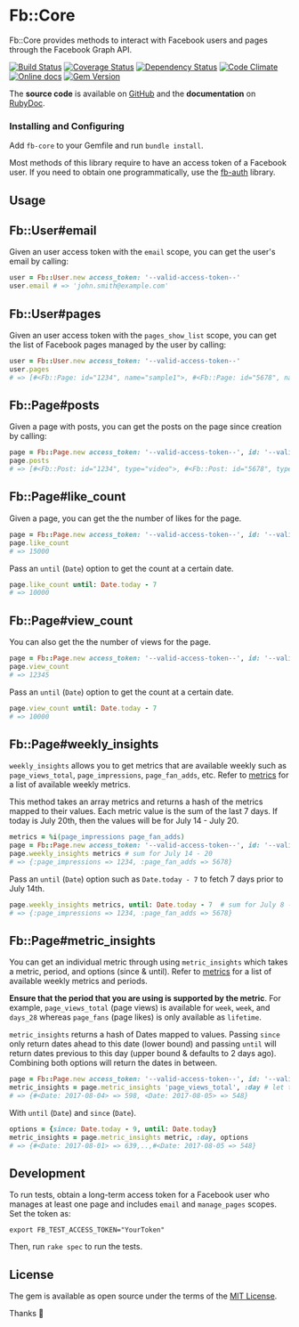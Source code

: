 # Fb::Core

Fb::Core provides methods to interact with Facebook users and pages through the Facebook Graph API.

[![Build Status](http://img.shields.io/travis/Fullscreen/fb-core/master.svg)](https://travis-ci.org/Fullscreen/fb-core)
[![Coverage Status](http://img.shields.io/coveralls/Fullscreen/fb-core/master.svg)](https://coveralls.io/r/Fullscreen/fb-core)
[![Dependency Status](http://img.shields.io/gemnasium/Fullscreen/fb-core.svg)](https://gemnasium.com/Fullscreen/fb-core)
[![Code Climate](http://img.shields.io/codeclimate/github/Fullscreen/fb-core.svg)](https://codeclimate.com/github/Fullscreen/fb-core)
[![Online docs](http://img.shields.io/badge/docs-✓-green.svg)](http://www.rubydoc.info/gems/fb-core/frames)
[![Gem Version](http://img.shields.io/gem/v/fb-core.svg)](http://rubygems.org/gems/fb-core)

The **source code** is available on [GitHub](https://github.com/Fullscreen/fb-core) and the **documentation** on [RubyDoc](http://www.rubydoc.info/gems/fb-core/frames).

### Installing and Configuring

Add `fb-core` to your Gemfile and run `bundle install`.

Most methods of this library require to have an access token of a Facebook user.
If you need to obtain one programmatically, use the [fb-auth](https://github.com/Fullscreen/fb-auth) library.

## Usage

Fb::User#email
--------------

Given an user access token with the `email` scope, you can get the user's email by calling:

```ruby
user = Fb::User.new access_token: '--valid-access-token--'
user.email # => 'john.smith@example.com'
```

Fb::User#pages
--------------

Given an user access token with the `pages_show_list` scope, you can get the list of Facebook pages managed by the user by calling:

```ruby
user = Fb::User.new access_token: '--valid-access-token--'
user.pages
# => [#<Fb::Page: id="1234", name="sample1">, #<Fb::Page: id="5678", name="sample2">]
```

Fb::Page#posts
--------------

Given a page with posts, you can get the posts on the page since creation by calling:

```ruby
page = Fb::Page.new access_token: '--valid-access-token--', id: '--valid-id--'
page.posts
# => [#<Fb::Post: id="1234", type="video">, #<Fb::Post: id="5678", type="video">]
```

Fb::Page#like_count
--------------

Given a page, you can get the the number of likes for the page.

```ruby
page = Fb::Page.new access_token: '--valid-access-token--', id: '--valid-id--'
page.like_count
# => 15000
```

Pass an `until` (`Date`) option to get the count at a certain date.

```ruby
page.like_count until: Date.today - 7
# => 10000
```

Fb::Page#view_count
--------------

You can also get the the number of views for the page.

```ruby
page = Fb::Page.new access_token: '--valid-access-token--', id: '--valid-id--'
page.view_count
# => 12345
```

Pass an `until` (`Date`) option to get the count at a certain date.

```ruby
page.view_count until: Date.today - 7
# => 10000
```

Fb::Page#weekly_insights
--------------

`weekly_insights` allows you to get metrics that are available weekly such as
`page_views_total`, `page_impressions`, `page_fan_adds`, etc. Refer to
[metrics](https://developers.facebook.com/docs/graph-api/reference/v2.9/insights#availmetrics)
for a list of available weekly metrics.

This method takes an array metrics and returns a hash of the metrics mapped to
their values. Each metric value is the sum of the last 7 days. If today is July 20th,
then the values will be for July 14 - July 20.

```ruby
metrics = %i(page_impressions page_fan_adds)
page = Fb::Page.new access_token: '--valid-access-token--', id: '--valid-id--'
page.weekly_insights metrics # sum for July 14 - 20
# => {:page_impressions => 1234, :page_fan_adds => 5678}
```

Pass an `until` (`Date`) option such as `Date.today - 7` to fetch 7 days prior to July 14th.

```ruby
page.weekly_insights metrics, until: Date.today - 7  # sum for July 8 - 14
# => {:page_impressions => 1234, :page_fan_adds => 5678}
```

Fb::Page#metric_insights
--------------

You can get an individual metric through using `metric_insights` which takes a
metric, period, and options (since & until). Refer to
[metrics](https://developers.facebook.com/docs/graph-api/reference/v2.9/insights#availmetrics)
for a list of available weekly metrics and periods.

**Ensure that the period that you are using is supported by the metric**.
For example, `page_views_total` (page views) is available for `week`, `week`, and `days_28`
whereas `page_fans` (page likes) is only available as `lifetime`.

`metric_insights` returns a hash of Dates mapped to values. Passing `since` only return dates ahead
to this date (lower bound) and passing `until` will return dates previous to this day
(upper bound & defaults to 2 days ago). Combining both options will return the dates in between.

```ruby
page = Fb::Page.new access_token: '--valid-access-token--', id: '--valid-id--'
metric_insights = page.metric_insights 'page_views_total', :day # let today be August 7th
# => {#<Date: 2017-08-04> => 598, <Date: 2017-08-05> => 548}
```

With `until` (`Date`) and `since` (`Date`).

```ruby
options = {since: Date.today - 9, until: Date.today}
metric_insights = page.metric_insights metric, :day, options
# => {#<Date: 2017-08-01> => 639,..,#<Date: 2017-08-05 => 548}
```

## Development

To run tests, obtain a long-term access token for a Facebook user who manages
at least one page and includes `email` and `manage_pages` scopes. Set the token as:

    export FB_TEST_ACCESS_TOKEN="YourToken"

Then, run `rake spec` to run the tests.

## License

The gem is available as open source under the terms of the [MIT License](http://opensource.org/licenses/MIT).

Thanks :tada:

